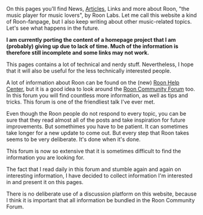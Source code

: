 On this pages you'll find News, [Articles](https://florib779.github.io/Roon/), Links and more about Roon, "the music player for music lovers", by Roon Labs. Let me call this website a kind of Roon-fanpage, but I also keep writing about other music-related topics. Let's see what happens in the future.

**I am currently porting the content of a homepage project that I am (probably) giving up due to lack of time. Much of the information is therefore still incomplete and some links may not work.**

This pages contains a lot of technical and nerdy stuff. Nevertheless, I hope that it will also be useful for the less technically interested people.

A lot of information about Roon can be found on the (new) [Roon Help Center](https://help.roonlabs.com/), but it is a good idea to look around the [Roon Community Forum](https://community.roonlabs.com/) too. In this forum you will find countless more information, as well as tips and tricks. This forum is one of the friendliest talk I've ever met.

Even though the Roon people do not respond to every topic, you can be sure that they read almost all of the posts and take inspiration for future improvements. But somethimes you have to be patient. It can sometimes take longer for a new update to come out. But every step that Roon takes seems to be very deliberate. It's done when it's done.

This forum is now so extensive that it is sometimes difficult to find the information you are looking for.

The fact that I read daily in this forum and stumble again and again on interesting information, I have decided to collect information I'm interested in and present it on this pages.

There is no deliberate use of a discussion platform on this website, because I think it is important that all information be bundled in the Roon Community Forum.
